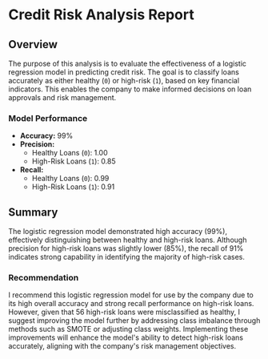 # Credit Risk Analysis Report

## Overview

The purpose of this analysis is to evaluate the effectiveness of a logistic regression model in predicting credit risk. The goal is to classify loans accurately as either healthy (`0`) or high-risk (`1`), based on key financial indicators. This enables the company to make informed decisions on loan approvals and risk management.

### Model Performance

- **Accuracy:** 99%
- **Precision:**
  - Healthy Loans (`0`): 1.00
  - High-Risk Loans (`1`): 0.85
- **Recall:**
  - Healthy Loans (`0`): 0.99
  - High-Risk Loans (`1`): 0.91

## Summary

The logistic regression model demonstrated high accuracy (99%), effectively distinguishing between healthy and high-risk loans. Although precision for high-risk loans was slightly lower (85%), the recall of 91% indicates strong capability in identifying the majority of high-risk cases.

### Recommendation

I recommend this logistic regression model for use by the company due to its high overall accuracy and strong recall performance on high-risk loans. However, given that 56 high-risk loans were misclassified as healthy, I suggest improving the model further by addressing class imbalance through methods such as SMOTE or adjusting class weights. Implementing these improvements will enhance the model's ability to detect high-risk loans accurately, aligning with the company's risk management objectives.

